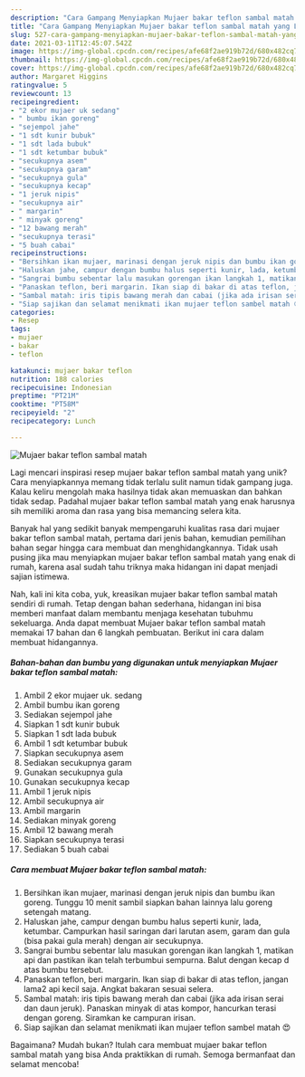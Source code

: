 ```yaml
---
description: "Cara Gampang Menyiapkan Mujaer bakar teflon sambal matah yang Lezat"
title: "Cara Gampang Menyiapkan Mujaer bakar teflon sambal matah yang Lezat"
slug: 527-cara-gampang-menyiapkan-mujaer-bakar-teflon-sambal-matah-yang-lezat
date: 2021-03-11T12:45:07.542Z
image: https://img-global.cpcdn.com/recipes/afe68f2ae919b72d/680x482cq70/mujaer-bakar-teflon-sambal-matah-foto-resep-utama.jpg
thumbnail: https://img-global.cpcdn.com/recipes/afe68f2ae919b72d/680x482cq70/mujaer-bakar-teflon-sambal-matah-foto-resep-utama.jpg
cover: https://img-global.cpcdn.com/recipes/afe68f2ae919b72d/680x482cq70/mujaer-bakar-teflon-sambal-matah-foto-resep-utama.jpg
author: Margaret Higgins
ratingvalue: 5
reviewcount: 13
recipeingredient:
- "2 ekor mujaer uk sedang"
- " bumbu ikan goreng"
- "sejempol jahe"
- "1 sdt kunir bubuk"
- "1 sdt lada bubuk"
- "1 sdt ketumbar bubuk"
- "secukupnya asem"
- "secukupnya garam"
- "secukupnya gula"
- "secukupnya kecap"
- "1 jeruk nipis"
- "secukupnya air"
- " margarin"
- " minyak goreng"
- "12 bawang merah"
- "secukupnya terasi"
- "5 buah cabai"
recipeinstructions:
- "Bersihkan ikan mujaer, marinasi dengan jeruk nipis dan bumbu ikan goreng. Tunggu 10 menit sambil siapkan bahan lainnya lalu goreng setengah matang."
- "Haluskan jahe, campur dengan bumbu halus seperti kunir, lada, ketumbar. Campurkan hasil saringan dari larutan asem, garam dan gula (bisa pakai gula merah) dengan air secukupnya."
- "Sangrai bumbu sebentar lalu masukan gorengan ikan langkah 1, matikan api dan pastikan ikan telah terbumbui sempurna. Balut dengan kecap d atas bumbu tersebut."
- "Panaskan teflon, beri margarin. Ikan siap di bakar di atas teflon, jangan lama2 api kecil saja. Angkat bakaran sesuai selera."
- "Sambal matah: iris tipis bawang merah dan cabai (jika ada irisan serai dan daun jeruk). Panaskan minyak di atas kompor, hancurkan terasi dengan goreng. Siramkan ke campuran irisan."
- "Siap sajikan dan selamat menikmati ikan mujaer teflon sambel matah 😍"
categories:
- Resep
tags:
- mujaer
- bakar
- teflon

katakunci: mujaer bakar teflon 
nutrition: 188 calories
recipecuisine: Indonesian
preptime: "PT21M"
cooktime: "PT58M"
recipeyield: "2"
recipecategory: Lunch

---
```



![Mujaer bakar teflon sambal matah](https://img-global.cpcdn.com/recipes/afe68f2ae919b72d/680x482cq70/mujaer-bakar-teflon-sambal-matah-foto-resep-utama.jpg)

Lagi mencari inspirasi resep mujaer bakar teflon sambal matah yang unik? Cara menyiapkannya memang tidak terlalu sulit namun tidak gampang juga. Kalau keliru mengolah maka hasilnya tidak akan memuaskan dan bahkan tidak sedap. Padahal mujaer bakar teflon sambal matah yang enak harusnya sih memiliki aroma dan rasa yang bisa memancing selera kita.



Banyak hal yang sedikit banyak mempengaruhi kualitas rasa dari mujaer bakar teflon sambal matah, pertama dari jenis bahan, kemudian pemilihan bahan segar hingga cara membuat dan menghidangkannya. Tidak usah pusing jika mau menyiapkan mujaer bakar teflon sambal matah yang enak di rumah, karena asal sudah tahu triknya maka hidangan ini dapat menjadi sajian istimewa.


Nah, kali ini kita coba, yuk, kreasikan mujaer bakar teflon sambal matah sendiri di rumah. Tetap dengan bahan sederhana, hidangan ini bisa memberi manfaat dalam membantu menjaga kesehatan tubuhmu sekeluarga. Anda dapat membuat Mujaer bakar teflon sambal matah memakai 17 bahan dan 6 langkah pembuatan. Berikut ini cara dalam membuat hidangannya.

<!--inarticleads1-->

##### Bahan-bahan dan bumbu yang digunakan untuk menyiapkan Mujaer bakar teflon sambal matah:

1. Ambil 2 ekor mujaer uk. sedang
1. Ambil  bumbu ikan goreng
1. Sediakan sejempol jahe
1. Siapkan 1 sdt kunir bubuk
1. Siapkan 1 sdt lada bubuk
1. Ambil 1 sdt ketumbar bubuk
1. Siapkan secukupnya asem
1. Sediakan secukupnya garam
1. Gunakan secukupnya gula
1. Gunakan secukupnya kecap
1. Ambil 1 jeruk nipis
1. Ambil secukupnya air
1. Ambil  margarin
1. Sediakan  minyak goreng
1. Ambil 12 bawang merah
1. Siapkan secukupnya terasi
1. Sediakan 5 buah cabai




<!--inarticleads2-->

##### Cara membuat Mujaer bakar teflon sambal matah:

1. Bersihkan ikan mujaer, marinasi dengan jeruk nipis dan bumbu ikan goreng. Tunggu 10 menit sambil siapkan bahan lainnya lalu goreng setengah matang.
1. Haluskan jahe, campur dengan bumbu halus seperti kunir, lada, ketumbar. Campurkan hasil saringan dari larutan asem, garam dan gula (bisa pakai gula merah) dengan air secukupnya.
1. Sangrai bumbu sebentar lalu masukan gorengan ikan langkah 1, matikan api dan pastikan ikan telah terbumbui sempurna. Balut dengan kecap d atas bumbu tersebut.
1. Panaskan teflon, beri margarin. Ikan siap di bakar di atas teflon, jangan lama2 api kecil saja. Angkat bakaran sesuai selera.
1. Sambal matah: iris tipis bawang merah dan cabai (jika ada irisan serai dan daun jeruk). Panaskan minyak di atas kompor, hancurkan terasi dengan goreng. Siramkan ke campuran irisan.
1. Siap sajikan dan selamat menikmati ikan mujaer teflon sambel matah 😍




Bagaimana? Mudah bukan? Itulah cara membuat mujaer bakar teflon sambal matah yang bisa Anda praktikkan di rumah. Semoga bermanfaat dan selamat mencoba!
